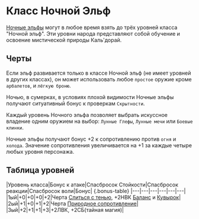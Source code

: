 # Класс Ночной Эльф

<plate type="class" name="Ночной эльф" subtype="Класс" img="nightelves.png"
hitdice="d8" sp1="2+ИНТМОДx4" sp="2+ИНТМОД" skills="Карабканье, Концентрация, Приручение, Слух, Проницательность, Чары, Внимание, Скрытность, Выживание">
[Ночные эльфы](./nightelves.md) могут в любое время взять до трёх уровней класса "Ночной эльф". Эти уровни народа представляют собой обучение и освоение мистической природы Каль'дорай.
</plate>

## Черты

<plate name="Владение снаряжением" subtype="Черта" img="weaponsmith.png">

  Если эльф развивается только в классе Ночной эльф (не имеет уровней в других классах), он может использовать любое `простое` оружие кроме `арбалетов`, и `лёгкую броню`.
</plate>

<plate name="Слиться с тенью" subtype="Черта" img="shadowmelt.png" stats="+10НВК">

 Ночью, в сумерках, в условиях плохой видимости Ночные эльфы получают ситуативный бонус к проверкам `Скрытности`.
</plate>
<plate name="Бонусное владение оружием" subtype="Черта" img="weaponspec.png">

  Каждый уровень Ночного эльфа позволяет выбрать искуссное владение одним оружием на выбор: `Лунные Глефы`, `Лунные мечи` или `Боевые клинки`.
</plate>
<plate name="Природное сопротивление" subtype="Черта" img="natureresistance.png">

 Ночные эльфы получают бонус +2 к сопротивлению против `огня` и `холода`. Значение сопротивления увеличивается на +1 за каждые четыре любых уровня персонажа.
</plate>


## Таблица уровней

|Уровень класса|Бонус к атаке|Спасбросок Стойкости|Спасбросок реакции|Спасбросок воли|Бонус| {.bonus-table}
|---|---|---|---|---|---|
|1ый|+0|+0|+0|+2|Черта [Слиться с тенью](#Слиться-с-тенью), +2НВК [Баланс](../skills/balance.md) и [Кувырок](../skills/tumple.md)|
|2ый|+1|+0|+1|+2|Черта [Природное сопротивление](#Природное-сопротивление)|
|3ый|+2|+1|+1|+3|+2ЛВК, +2СБ(тайная магия)|